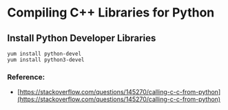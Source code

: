 Compiling C++ Libraries for Python
==================================

## Install Python Developer Libraries
```
yum install python-devel
yum install python3-devel
```


### Reference:

* [https://stackoverflow.com/questions/145270/calling-c-c-from-python](https://stackoverflow.com/questions/145270/calling-c-c-from-python)
